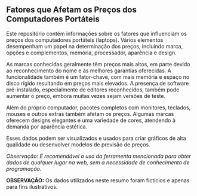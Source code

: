 ## Fatores que Afetam os Preços dos Computadores Portáteis

Este repositório contém informações sobre os fatores que influenciam os preços dos computadores portáteis (laptops). Vários elementos desempenham um papel na determinação dos preços, incluindo marca, opções e complementos, memória, processador, aparência e design.

As marcas conhecidas geralmente têm preços mais altos, em parte devido ao reconhecimento do nome e às melhores garantias oferecidas. A funcionalidade também é um fator-chave, com mais memória e espaço no disco rígido resultando em preços mais elevados. A presença de software pré-instalado, especialmente de editores reconhecidos, também pode aumentar o preço, embora muitas vezes sejam versões de teste.

Além do próprio computador, pacotes completos com monitores, teclados, mouses e outros extras também afetam os preços. Algumas marcas oferecem designs elegantes e uma variedade de cores, atendendo à demanda por aparência estética.

Esses dados podem ser visualizados e usados para criar gráficos de alta qualidade ou desenvolver modelos de previsão de preços.

*Observação: É recomendável o uso da ferramenta mencionada para obter dados de qualquer lugar na web, sem a necessidade de conhecimento de programação.*

**OBSERVAÇÃO:** Os dados utilizados neste resumo foram fictícios e apenas para fins ilustrativos.
